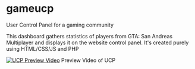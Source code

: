 # gameucp
User Control Panel for a gaming community

This dashboard gathers statistics of players from GTA: San Andreas Multiplayer and displays it on the website control panel. It's created purely using HTML/CSS/JS and PHP

<a href="http://www.youtube.com/watch?feature=player_embedded&v=tyU7Ll7Z75o
" target="_blank"><img src="http://i3.ytimg.com/vi/tyU7Ll7Z75o/hqdefault.jpg" 
alt="UCP Preview Video" /></a>
Preview Video of UCP
